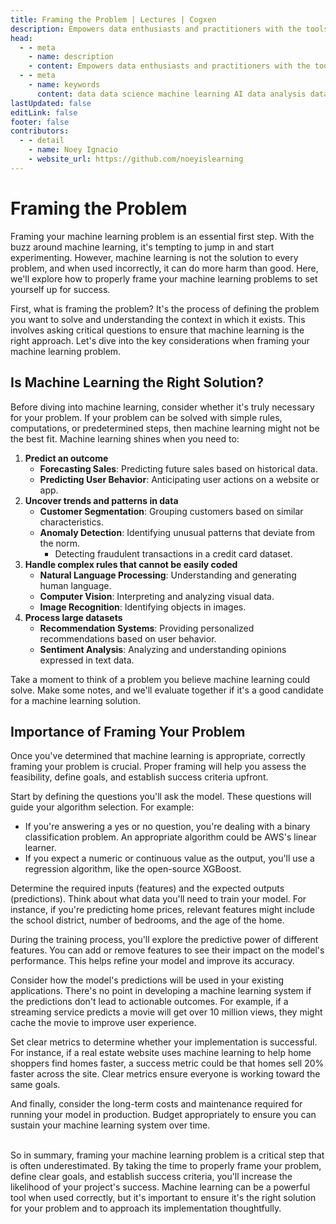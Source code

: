 ```yaml
---
title: Framing the Problem | Lectures | Cogxen
description: Empowers data enthusiasts and practitioners with the tools and knowledge to unlock the potential of data.
head:
  - - meta
    - name: description
    - content: Empowers data enthusiasts and practitioners with the tools and knowledge to unlock the potential of data.
  - - meta
    - name: keywords
      content: data data science machine learning AI data analysis data-driven data enthusiasts data practitioners
lastUpdated: false
editLink: false
footer: false
contributors:
  - - detail
    - name: Noey Ignacio
    - website_url: https://github.com/noeyislearning
---
```


# Framing the Problem

Framing your machine learning problem is an essential first step. With the buzz around machine learning, it's tempting to jump in and start experimenting. However, machine learning is not the solution to every problem, and when used incorrectly, it can do more harm than good. Here, we'll explore how to properly frame your machine learning problems to set yourself up for success.

First, what is framing the problem? It's the process of defining the problem you want to solve and understanding the context in which it exists. This involves asking critical questions to ensure that machine learning is the right approach. Let's dive into the key considerations when framing your machine learning problem.

## Is Machine Learning the Right Solution?

Before diving into machine learning, consider whether it's truly necessary for your problem. If your problem can be solved with simple rules, computations, or predetermined steps, then machine learning might not be the best fit. Machine learning shines when you need to:

1. **Predict an outcome**
   - **Forecasting Sales**: Predicting future sales based on historical data.
   - **Predicting User Behavior**: Anticipating user actions on a website or app.
2. **Uncover trends and patterns in data**
   - **Customer Segmentation**: Grouping customers based on similar characteristics.
   - **Anomaly Detection**: Identifying unusual patterns that deviate from the norm.
     - Detecting fraudulent transactions in a credit card dataset.
3. **Handle complex rules that cannot be easily coded**
   - **Natural Language Processing**: Understanding and generating human language.
   - **Computer Vision**: Interpreting and analyzing visual data.
   - **Image Recognition**: Identifying objects in images.
4. **Process large datasets**
   - **Recommendation Systems**: Providing personalized recommendations based on user behavior.
   - **Sentiment Analysis**: Analyzing and understanding opinions expressed in text data.

Take a moment to think of a problem you believe machine learning could solve. Make some notes, and we'll evaluate together if it's a good candidate for a machine learning solution.

## Importance of Framing Your Problem

Once you've determined that machine learning is appropriate, correctly framing your problem is crucial. Proper framing will help you assess the feasibility, define goals, and establish success criteria upfront.

Start by defining the questions you'll ask the model. These questions will guide your algorithm selection. For example:

- If you're answering a yes or no question, you're dealing with a binary classification problem. An appropriate algorithm could be AWS's linear learner.
- If you expect a numeric or continuous value as the output, you'll use a regression algorithm, like the open-source XGBoost.

Determine the required inputs (features) and the expected outputs (predictions). Think about what data you'll need to train your model. For instance, if you're predicting home prices, relevant features might include the school district, number of bedrooms, and the age of the home.

During the training process, you'll explore the predictive power of different features. You can add or remove features to see their impact on the model's performance. This helps refine your model and improve its accuracy.

Consider how the model's predictions will be used in your existing applications. There's no point in developing a machine learning system if the predictions don't lead to actionable outcomes. For example, if a streaming service predicts a movie will get over 10 million views, they might cache the movie to improve user experience.

Set clear metrics to determine whether your implementation is successful. For instance, if a real estate website uses machine learning to help home shoppers find homes faster, a success metric could be that homes sell 20% faster across the site. Clear metrics ensure everyone is working toward the same goals.

And finally, consider the long-term costs and maintenance required for running your model in production. Budget appropriately to ensure you can sustain your machine learning system over time.

<br />
So in summary, framing your machine learning problem is a critical step that is often underestimated. By taking the time to properly frame your problem, define clear goals, and establish success criteria, you'll increase the likelihood of your project's success. Machine learning can be a powerful tool when used correctly, but it's important to ensure it's the right solution for your problem and to approach its implementation thoughtfully.
